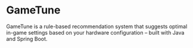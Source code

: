 # GameTune
GameTune is a rule-based recommendation system that suggests optimal in-game settings based on your hardware configuration – built with Java and Spring Boot.

